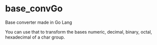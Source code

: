 # base_convGo
Base converter made in Go Lang

You can use that to transform the bases numeric, decimal, binary, octal, hexadecimal of a char group.